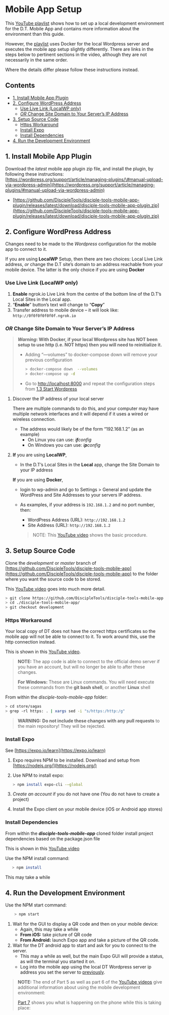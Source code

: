 # Mobile App Setup

This [YouTube playlist](https://www.youtube.com/playlist?list=PLNZnizaetELN6_2k3_iRxBhJuyavhqawE) shows how to set up a local development environment for the D.T. Mobile App and contains more information about the environment than this guide.

However, the [playlist](https://www.youtube.com/playlist?list=PLNZnizaetELN6_2k3_iRxBhJuyavhqawE) uses Docker for the local Wordpress server and executes the mobile app setup slightly differently. There are links in the steps below to pertinent sections in the video, although they are not necessarily in the same order.

Where the details differ please follow these instructions instead.

## Contents

* [1. Install Mobile App Plugin](mobile-app-setup.md#1-install-mobile-app-plugin)
* [2. Configure WordPress Address](mobile-app-setup.md#2-configure-wordpress-address)
  * [Use Live Link \(LocalWP only\)](mobile-app-setup.md#use-live-link-localwp-only)
  * [_OR_ Change Site Domain to Your Server’s IP Address](mobile-app-setup.md#or-change-site-domain-to-your-servers-ip-address)
* [3. Setup Source Code](mobile-app-setup.md#3-setup-source-code)
  * [Https Workaround](mobile-app-setup.md#https-workaround)
  * [Install Expo](mobile-app-setup.md#install-expo)
  * [Install Dependencies](mobile-app-setup.md#install-dependencies)
* [4. Run the Development Environment](mobile-app-setup.md#4-run-the-development-environment)

## 1. Install Mobile App Plugin

Download the _latest_ mobile app plugin zip file, and install the plugin, by following these instructions: [https://wordpress.org/support/article/managing-plugins/\#manual-upload-via-wordpress-admin](https://wordpress.org/support/article/managing-plugins/#manual-upload-via-wordpress-admin)

* [https://github.com/DiscipleTools/disciple-tools-mobile-app-plugin/releases/latest/download/disciple-tools-mobile-app-plugin.zip](https://github.com/DiscipleTools/disciple-tools-mobile-app-plugin/releases/latest/download/disciple-tools-mobile-app-plugin.zip)

## 2. Configure WordPress Address

Changes need to be made to the _Wordpress_ configuration for the mobile app to connect to it.

If you are using **LocalWP** Setup, then there are two choices: Local Live Link address, _or_ change the D.T site’s domain to an address reachable from your mobile device. The latter is the only choice if you are using **Docker**

### Use Live Link \(LocalWP only\)

1. **Enable** ngrok.io Live Link from the centre of the bottom line of the D.T’s Local Sites in the Local app.
2. “**Enable**” button’s text will change to “**Copy**”
3. Transfer address to mobile device – it will look like: `http://0f0f0f0f0f0f.ngrok.io`

### _OR_ Change Site Domain to Your Server’s IP Address

> _**Warning**_**: With Docker, if your local Wordpress site has NOT been setup to use http \(i.e. NOT https\) then you will need to reinitialize it.**
>
> * Adding “—volumes” to docker-compose down will remove your previous configuration
>
>   ```bash
>   > docker-compose down  --volumes
>   > docker-compose up -d
>   ```
>
> * Go to [http://localhost:8000](http://localhost:8000) and repeat the configuration steps from [1.3 Start Wordpress](dt-docker.md###start-wordpress)

1. Discover the IP address of your local server

   There are multiple commands to do this, and your computer may have multiple network interfaces and it will depend if it uses a wired or wireless connection.

   * The address would likely be of the form “192.168.1.2” \(as an example\)
     * On Linux you can use:   _i**f**config_
     * On Windows you can use: _i**p**config_

2. **If** you are using **LocalWP**,

   * In the D.T’s Local Sites in the **Local** app, change the Site Domain to your IP address

   **If** you are using **Docker**,

   * login to wp-admin and go to  Settings &gt; General and update the WordPress and Site Addresses to your servers IP address.  
   * As examples, if your address is `192.168.1.2` and no port number, then:

     * WordPress Address \(URL\):   `http://192.168.1.2`  
     * Site Address \(URL\):        `http://192.168.1.2`

     > NOTE: This [YouTube video](https://www.youtube.com/watch?v=1KJEOY5J3Sw&list=PLNZnizaetELN6_2k3_iRxBhJuyavhqawE&index=5&t=6m12s) shows the basic procedure.

## 3. Setup Source Code

Clone the _development_ or _master_ branch of [https://github.com/DiscipleTools/disciple-tools-mobile-app](https://github.com/DiscipleTools/disciple-tools-mobile-app) to the folder where you want the source code to be stored.

This [YouTube video](https://www.youtube.com/watch?v=gdeJHI19F7A&list=PLNZnizaetELN6_2k3_iRxBhJuyavhqawE&index=4&t=2m35) goes into much more detail.

```bash
> git clone https://github.com/DiscipleTools/disciple-tools-mobile-app.git
> cd ./disciple-tools-mobile-app/
> git checkout development
```

### Https Workaround

Your local copy of DT does not have the correct https certificates so the mobile app will not be able to connect to it. To work around this, use the http connection instead.

This is shown in this [YouTube video](https://www.youtube.com/watch?v=gdeJHI19F7A&list=PLNZnizaetELN6_2k3_iRxBhJuyavhqawE&index=4&t=9m24s).

> **NOTE:** The app code is able to connect to the official demo server if you have an account, but will no longer be able to after these changes.
>
> **For Windows:** These are Linux commands. You will need execute these commands from the **git bash shell**, or another **Linux** shell

From within the _disciple-tools-mobile-app_ folder:

```bash
> cd store/sagas
> grep -rl https: . | xargs sed -i "s/https:/http:/g"
```

> **WARNING:** **Do not include these changes with any pull requests** to the main repository! They will be rejected.

### Install Expo

See [https://expo.io/learn](https://expo.io/learn)

1. Expo requires NPM to be installed. Download and setup from [https://nodejs.org/](https://nodejs.org/)
2. Use NPM to install expo:

   ```bash
   > npm install expo-cli -–global
   ```

3. _Create an account_ if you do not have one \(You do not have to create a project\)
4. Install the Expo client on your mobile device \(iOS or Android app stores\)

### Install Dependencies

From within the _**disciple-tools-mobile-app**_ cloned folder install project dependencies based on the package.json file

This is shown in this [YouTube video](https://www.youtube.com/watch?v=gdeJHI19F7A&list=PLNZnizaetELN6_2k3_iRxBhJuyavhqawE&index=4&t=5m53s)

Use the NPM install command:

```bash
   > npm install
```

This may take a while

## 4. Run the Development Environment

Use the NPM start command:

```bash
    > npm start
```

1. Wait for the GUI to display a QR code and then on your mobile device:
   * Again, this may take a while
   * **From iOS:** take picture of QR code
   * **From Android:** launch Expo app and take a picture of the QR code.
2. Wait for the DT android app to start and ask for you to connect to the server.
   * This may a while as well, but the main Expo GUI will provide a status, as will the terminal you started it on.
   * Log into the mobile app using the local DT Wordpress server ip address you set the server to [previously](mobile-app-setup.md#2-configure-wordpress-address).

> **NOTE:** The end of Part 5 as well as part 6 of the [YouTube videos](https://www.youtube.com/watch?v=1KJEOY5J3Sw&list=PLNZnizaetELN6_2k3_iRxBhJuyavhqawE&index=5&t=8m6s) give additional information about using the mobile development environment:
>
> [Part 7](https://www.youtube.com/watch?v=eM2zxplCaOE&list=PLNZnizaetELN6_2k3_iRxBhJuyavhqawE&index=7) shows you what is happening on the phone while this is taking place:


